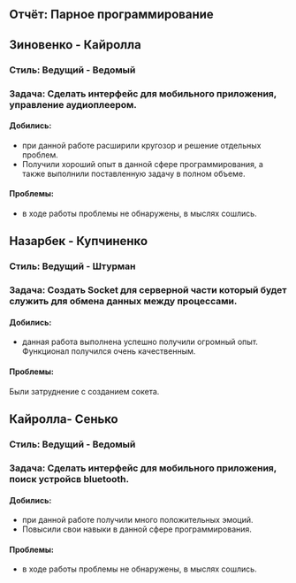 ## Отчёт: Парное программирование

## Зиновенко - Кайролла
### Стиль: Ведущий - Ведомый
### Задача: Сделать интерфейс для мобильного приложения, управление аудиоплеером.
#### Добились: 
* при данной работе расширили кругозор и решение отдельных проблем.
* Получили хороший опыт в данной сфере программирования, а также выполнили поставленную задачу в полном объеме.

#### Проблемы:
* в ходе работы проблемы не обнаружены, в мыслях сошлись.

## Назарбек - Купчиненко
### Стиль: Ведущий - Штурман
### Задача: Создать Socket для серверной части который будет служить для обмена данных между процессами.
#### Добились:
*  данная работа выполнена  успешно  получили огромный опыт.
Функционал получился очень качественным.
#### Проблемы:
Были затруднение с созданием сокета.

## Кайролла- Сенько 
### Стиль: Ведущий - Ведомый
### Задача: Сделать интерфейс для мобильного приложения, поиск устройсв bluetooth.
#### Добились: 
* при данной работе получили много положительных эмоций.
* Повысили свои навыки в данной сфере программирования.

#### Проблемы:
* в ходе работы проблемы не обнаружены, в мыслях сошлись.   
